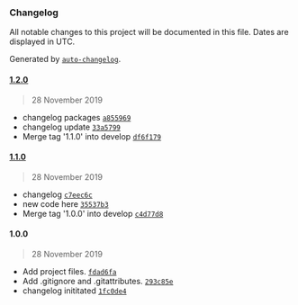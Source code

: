 ### Changelog

All notable changes to this project will be documented in this file. Dates are displayed in UTC.

Generated by [`auto-changelog`](https://github.com/CookPete/auto-changelog).

#### [1.2.0](https://github.com/KestutisPol/CluedInAssignment/compare/1.1.0...1.2.0)

> 28 November 2019

- changelog packages [`a855969`](https://github.com/KestutisPol/CluedInAssignment/commit/a855969d1b971653dfb2bde4e57838f1e48e3e2d)
- changelog update [`33a5799`](https://github.com/KestutisPol/CluedInAssignment/commit/33a5799b0bc73c943cd34187c7ef642e513740e6)
- Merge tag '1.1.0' into develop [`df6f179`](https://github.com/KestutisPol/CluedInAssignment/commit/df6f17907f522ae97bfc11c16a177c00b3a838a2)

#### [1.1.0](https://github.com/KestutisPol/CluedInAssignment/compare/1.0.0...1.1.0)

> 28 November 2019

- changelog [`c7eec6c`](https://github.com/KestutisPol/CluedInAssignment/commit/c7eec6cf8f74c9a63bc8e782ee90ef2793c30ecf)
- new code here [`35537b3`](https://github.com/KestutisPol/CluedInAssignment/commit/35537b32fb802587fd31fafd6b86709d6dd040fb)
- Merge tag '1.0.0' into develop [`c4d77d8`](https://github.com/KestutisPol/CluedInAssignment/commit/c4d77d8b459faa8d10ad81d1e21a638903e3093c)

#### 1.0.0

> 28 November 2019

- Add project files. [`fdad6fa`](https://github.com/KestutisPol/CluedInAssignment/commit/fdad6fa300ae1f1c65ef70d358b420cd79fec9d0)
- Add .gitignore and .gitattributes. [`293c85e`](https://github.com/KestutisPol/CluedInAssignment/commit/293c85e0348dd74efc211dc9b6b75a08f18fe937)
- changelog inititated [`1fc0de4`](https://github.com/KestutisPol/CluedInAssignment/commit/1fc0de47241d9bf4155eb5b658374955fbb83a99)
